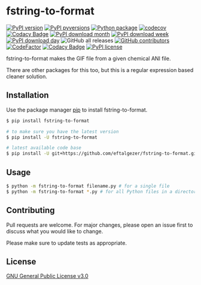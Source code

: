 # fstring-to-format
[![PyPI version](https://badge.fury.io/py/fstring-to-format.svg)](https://badge.fury.io/py/fstring-to-format)
[![PyPI pyversions](https://img.shields.io/pypi/pyversions/fstring-to-format.svg)](https://pypi.python.org/pypi/fstring-to-format/)
[![Python package](https://github.com/eftalgezer/fstring-to-format/actions/workflows/python-package.yml/badge.svg)](https://github.com/eftalgezer/fstring-to-format/actions/workflows/python-package.yml)
[![codecov](https://codecov.io/gh/eftalgezer/fstring-to-format/branch/main/graph/badge.svg?token=Q9TJFIN1U1)](https://codecov.io/gh/eftalgezer/fstring-to-format)
[![Codacy Badge](4)](https://www.codacy.com/gh/eftalgezer/fstring-to-format/dashboard?utm_source=github.com&utm_medium=referral&utm_content=eftalgezer/fstring-to-format&utm_campaign=Badge_Coverage)
[![PyPI download month](https://img.shields.io/pypi/dm/fstring-to-format.svg)](https://pypi.python.org/pypi/fstring-to-format/)
[![PyPI download week](https://img.shields.io/pypi/dw/fstring-to-format.svg)](https://pypi.python.org/pypi/fstring-to-format/)
[![PyPI download day](https://img.shields.io/pypi/dd/fstring-to-format.svg)](https://pypi.python.org/pypi/fstring-to-format/)
![GitHub all releases](https://img.shields.io/github/downloads/eftalgezer/fstring-to-format/total?style=flat)
[![GitHub contributors](https://img.shields.io/github/contributors/eftalgezer/fstring-to-format.svg)](https://github.com/eftalgezer/fstring-to-format/graphs/contributors/)
[![CodeFactor](https://www.codefactor.io/repository/github/eftalgezer/fstring-to-format/badge)](https://www.codefactor.io/repository/github/eftalgezer/fstring-to-format)
[![Codacy Badge]()](https://www.codacy.com/gh/eftalgezer/fstring-to-format/dashboard?utm_source=github.com&amp;utm_medium=referral&amp;utm_content=eftalgezer/fstring-to-format&amp;utm_campaign=Badge_Grade)
[![PyPI license](https://img.shields.io/pypi/l/fstring-to-format.svg)](https://pypi.python.org/pypi/fstring-to-format/)

fstring-to-format makes the GIF file from a given chemical ANI file.

There are other packages for this too, but this is a regular expression based cleaner solution.

## Installation

Use the package manager [pip](https://pip.pypa.io/en/stable/) to install fstring-to-format.

```bash
$ pip install fstring-to-format

# to make sure you have the latest version
$ pip install -U fstring-to-format

# latest available code base
$ pip install -U git+https://github.com/eftalgezer/fstring-to-format.git
```

## Usage

```bash
$ python -m fstring-to-format filename.py # for a single file
$ python -m fstring-to-format *.py # for all Python files in a directory
```

## Contributing
Pull requests are welcome. For major changes, please open an issue first to discuss what you would like to change.

Please make sure to update tests as appropriate.

## License
[GNU General Public License v3.0](https://github.com/eftalgezer/fstring-to-format/blob/master/LICENSE) 
 

